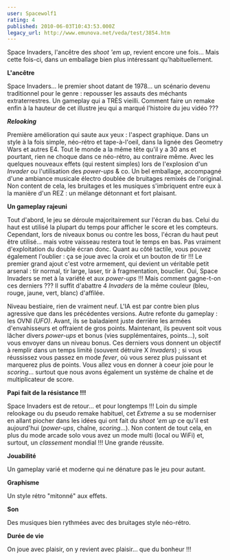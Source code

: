 ```yaml
---
user: Spacewolf1
rating: 4
published: 2010-06-03T10:43:53.000Z
legacy_url: http://www.emunova.net/veda/test/3854.htm
---
```

Space Invaders, l'ancêtre des _shoot 'em up_, revient encore une fois... Mais cette fois-ci, dans un emballage bien plus intéressant qu'habituellement.  

  

**L'ancêtre**  

Space Invaders... le premier shoot datant de 1978... un scénario devenu traditionnel pour le genre : repousser les assauts des méchants extraterrestres. Un gameplay qui a TRÈS vieilli. Comment faire un remake enfin à la hauteur de cet illustre jeu qui a marqué l'histoire du jeu vidéo ???  

  

**_Relooking_**  

Première amélioration qui saute aux yeux : l'aspect graphique. Dans un style à la fois simple, néo-rétro et tape-à-l'oeil, dans la lignée des Geometry Wars et autres E4\. Tout le monde a la même tête qu'il y a 30 ans et pourtant, rien ne choque dans ce néo-rétro, au contraire même. Avec les quelques nouveaux effets (qui restent simples) lors de l'explosion d'un _Invader_ ou l'utilisation des _power-ups_ & co. Un bel emballage, accompagné d'une ambiance musicale électro doublée de bruitages remixés de l'original. Non content de cela, les bruitages et les musiques s'imbriquent entre eux à la manière d'un REZ : un mélange détonnant et fort plaisant.  

  

**Un gameplay rajeuni**  

Tout d'abord, le jeu se déroule majoritairement sur l'écran du bas. Celui du haut est utilisé la plupart du temps pour afficher le score et les compteurs. Cependant, lors de niveaux bonus ou contre les boss, l'écran du haut peut être utilisé... mais votre vaisseau restera tout le temps en bas. Pas vraiment d'exploitation du double écran donc. Quant au côté tactile, vous pouvez également l'oublier : ça se joue avec la croix et un bouton de tir !!! Le premier grand ajout c'est votre armement, qui devient un véritable petit arsenal : tir normal, tir large, laser, tir à fragmentation, bouclier. Oui, Space Invaders se met à la variété et aux _power-ups_ !!! Mais comment gagne-t-on ces derniers ??? Il suffit d'abattre 4 _Invaders_ de la même couleur (bleu, rouge, jaune, vert, blanc) d'affilée.  

Niveau bestiaire, rien de vraiment neuf. L'IA est par contre bien plus agressive que dans les précédentes versions. Autre refonte du gameplay : les OVNI _(UFO)_. Avant, ils se baladaient juste derrière les armées d'envahisseurs et offraient de gros points. Maintenant, ils peuvent soit vous lâcher divers _power-ups_ et bonus (vies supplémentaires, points...), soit vous envoyer dans un niveau bonus. Ces derniers vous donnent un objectif à remplir dans un temps limité (souvent détruire X _Invaders_) ; si vous réussissez vous passez en mode _fever_, où vous serez plus puissant et marquerez plus de points. Vous allez vous en donner à coeur joie pour le _scoring_... surtout que nous avons également un système de chaîne et de multiplicateur de score.  

  

**Papi fait de la résistance !!!**  

Space Invaders est de retour... et pour longtemps !!! Loin du simple relookage ou du pseudo remake habituel, cet _Extreme_ a su se moderniser en allant piocher dans les idées qui ont fait du _shoot 'em up_ ce qu'il est aujourd'hui (_power-ups_, chaîne, _scoring_...). Non content de tout cela, en plus du mode arcade solo vous avez un mode multi (local ou WiFi) et, surtout, un _classement_ mondial !!! Une grande réussite.  

  

  

**Jouabilité**  

Un gameplay varié et moderne qui ne dénature pas le jeu pour autant.  

**Graphisme**  

Un style rétro "mitonné" aux effets.  

**Son**  

Des musiques bien rythmées avec des bruitages style néo-rétro.  

**Durée de vie**  

On joue avec plaisir, on y revient avec plaisir... que du bonheur !!!